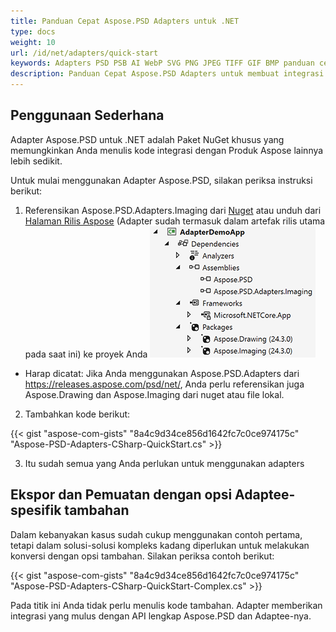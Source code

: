 ```yaml
---
title: Panduan Cepat Aspose.PSD Adapters untuk .NET
type: docs
weight: 10
url: /id/net/adapters/quick-start
keywords: Adapters PSD PSB AI WebP SVG PNG JPEG TIFF GIF BMP panduan cepat mulai
description: Panduan Cepat Aspose.PSD Adapters untuk membuat integrasi dengan Aspose.Imaging menjadi lebih mudah dan cepat.
---
```


## **Penggunaan Sederhana**

Adapter Aspose.PSD untuk .NET adalah Paket NuGet khusus yang memungkinkan Anda menulis kode integrasi dengan Produk Aspose lainnya lebih sedikit.

Untuk mulai menggunakan Adapter Aspose.PSD, silakan periksa instruksi berikut:

1. Referensikan Aspose.PSD.Adapters.Imaging dari [Nuget](https://www.nuget.org/aspose.psd.adapters.imaging) atau unduh dari [Halaman Rilis Aspose](https://releases.aspose.com/psd/net/) (Adapter sudah termasuk dalam artefak rilis utama pada saat ini) ke proyek Anda
![Referensi yang Diperlukan](references.png)
* Harap dicatat: Jika Anda menggunakan Aspose.PSD.Adapters dari https://releases.aspose.com/psd/net/, Anda perlu referensikan juga
Aspose.Drawing dan Aspose.Imaging dari nuget atau file lokal.

2. Tambahkan kode berikut:

{{< gist "aspose-com-gists" "8a4c9d34ce856d1642fc7c0ce974175c" "Aspose-PSD-Adapters-CSharp-QuickStart.cs" >}}

3. Itu sudah semua yang Anda perlukan untuk menggunakan adapters

## **Ekspor dan Pemuatan dengan opsi Adaptee-spesifik tambahan**

Dalam kebanyakan kasus sudah cukup menggunakan contoh pertama, tetapi dalam solusi-solusi kompleks kadang diperlukan untuk melakukan konversi dengan opsi tambahan.
Silakan periksa contoh berikut:

{{< gist "aspose-com-gists" "8a4c9d34ce856d1642fc7c0ce974175c" "Aspose-PSD-Adapters-CSharp-QuickStart-Complex.cs" >}}

Pada titik ini Anda tidak perlu menulis kode tambahan. Adapter memberikan integrasi yang mulus dengan API lengkap Aspose.PSD dan Adaptee-nya.
